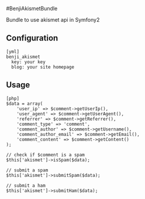 #BenjiAkismetBundle

Bundle to use akismet api in Symfony2

## Configuration


    [yml]
    benji_akismet
      key: your key
      blog: your site homepage
      
      
## Usage


    [php]
    $data = array(
        'user_ip' => $comment->getUserIp(),
        'user_agent' => $comment->getUserAgent(),
        'referrer' => $comment->getReferrer(),
        'comment_type' => 'comment',
        'comment_author' => $comment->getUsername(),
        'comment_author_email' => $comment->getEmail(),
        'comment_content' => $comment->getContent()
    );
    
    // check if $comment is a spam
    $this['akismet']->isSpam($data);
    
    // submit a spam
    $this['akismet']->submitSpam($data);
    
    // submit a ham
    $this['akismet']->submitHam($data);